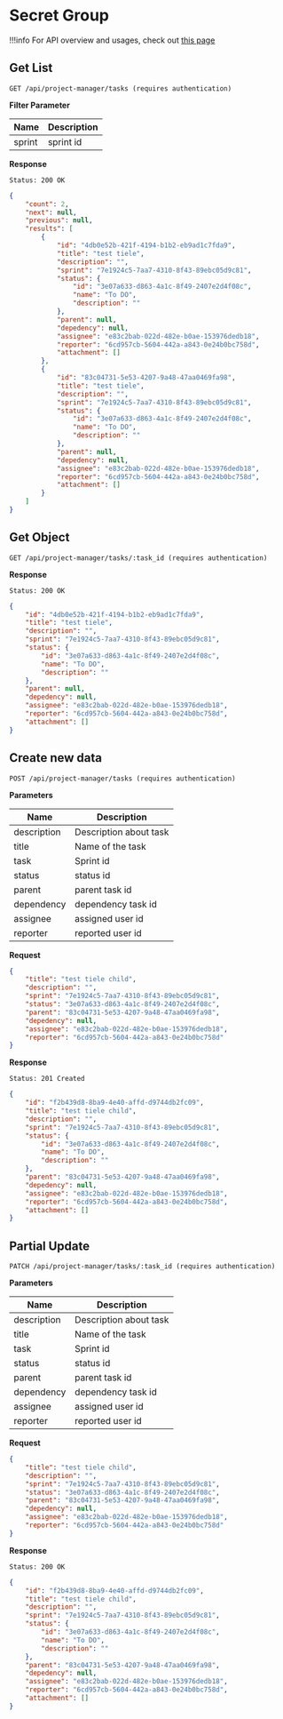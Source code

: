 # Secret Group

!!!info
    For API overview and usages, check out [this page](0-overview.md)

## Get List

```
GET /api/project-manager/tasks (requires authentication)
```

**Filter Parameter**

Name     | Description
---------|-------------------------------------
sprint | sprint id

**Response**
```
Status: 200 OK
```
```json
{
    "count": 2,
    "next": null,
    "previous": null,
    "results": [
        {
            "id": "4db0e52b-421f-4194-b1b2-eb9ad1c7fda9",
            "title": "test tiele",
            "description": "",
            "sprint": "7e1924c5-7aa7-4310-8f43-89ebc05d9c81",
            "status": {
                "id": "3e07a633-d863-4a1c-8f49-2407e2d4f08c",
                "name": "To DO",
                "description": ""
            },
            "parent": null,
            "depedency": null,
            "assignee": "e83c2bab-022d-482e-b0ae-153976dedb18",
            "reporter": "6cd957cb-5604-442a-a843-0e24b0bc758d",
            "attachment": []
        },
        {
            "id": "83c04731-5e53-4207-9a48-47aa0469fa98",
            "title": "test tiele",
            "description": "",
            "sprint": "7e1924c5-7aa7-4310-8f43-89ebc05d9c81",
            "status": {
                "id": "3e07a633-d863-4a1c-8f49-2407e2d4f08c",
                "name": "To DO",
                "description": ""
            },
            "parent": null,
            "depedency": null,
            "assignee": "e83c2bab-022d-482e-b0ae-153976dedb18",
            "reporter": "6cd957cb-5604-442a-a843-0e24b0bc758d",
            "attachment": []
        }
    ]
}
```

## Get Object

```
GET /api/project-manager/tasks/:task_id (requires authentication)
```

**Response**
```
Status: 200 OK
```
```json
{
    "id": "4db0e52b-421f-4194-b1b2-eb9ad1c7fda9",
    "title": "test tiele",
    "description": "",
    "sprint": "7e1924c5-7aa7-4310-8f43-89ebc05d9c81",
    "status": {
        "id": "3e07a633-d863-4a1c-8f49-2407e2d4f08c",
        "name": "To DO",
        "description": ""
    },
    "parent": null,
    "depedency": null,
    "assignee": "e83c2bab-022d-482e-b0ae-153976dedb18",
    "reporter": "6cd957cb-5604-442a-a843-0e24b0bc758d",
    "attachment": []
}
```


## Create new data

```
POST /api/project-manager/tasks (requires authentication)
```

**Parameters**

Name     | Description
---------|-------------------------------------
description | Description about task
title | Name of the task
task | Sprint id
status | status id
parent | parent task id
dependency | dependency task id
assignee | assigned user id
reporter | reported user id

**Request**
```json
{
    "title": "test tiele child",
    "description": "",
    "sprint": "7e1924c5-7aa7-4310-8f43-89ebc05d9c81",
    "status": "3e07a633-d863-4a1c-8f49-2407e2d4f08c",
    "parent": "83c04731-5e53-4207-9a48-47aa0469fa98",
    "depedency": null,
    "assignee": "e83c2bab-022d-482e-b0ae-153976dedb18",
    "reporter": "6cd957cb-5604-442a-a843-0e24b0bc758d"
}
```

**Response**
```
Status: 201 Created
```
```json
{
    "id": "f2b439d8-8ba9-4e40-affd-d9744db2fc09",
    "title": "test tiele child",
    "description": "",
    "sprint": "7e1924c5-7aa7-4310-8f43-89ebc05d9c81",
    "status": {
        "id": "3e07a633-d863-4a1c-8f49-2407e2d4f08c",
        "name": "To DO",
        "description": ""
    },
    "parent": "83c04731-5e53-4207-9a48-47aa0469fa98",
    "depedency": null,
    "assignee": "e83c2bab-022d-482e-b0ae-153976dedb18",
    "reporter": "6cd957cb-5604-442a-a843-0e24b0bc758d",
    "attachment": []
}
```


## Partial Update

```
PATCH /api/project-manager/tasks/:task_id (requires authentication)
```

**Parameters**

Name     | Description
---------|-------------------------------------
description | Description about task
title | Name of the task
task | Sprint id
status | status id
parent | parent task id
dependency | dependency task id
assignee | assigned user id
reporter | reported user id

**Request**
```json
{
    "title": "test tiele child",
    "description": "",
    "sprint": "7e1924c5-7aa7-4310-8f43-89ebc05d9c81",
    "status": "3e07a633-d863-4a1c-8f49-2407e2d4f08c",
    "parent": "83c04731-5e53-4207-9a48-47aa0469fa98",
    "depedency": null,
    "assignee": "e83c2bab-022d-482e-b0ae-153976dedb18",
    "reporter": "6cd957cb-5604-442a-a843-0e24b0bc758d"
}
```

**Response**
```
Status: 200 OK
```
```json
{
    "id": "f2b439d8-8ba9-4e40-affd-d9744db2fc09",
    "title": "test tiele child",
    "description": "",
    "sprint": "7e1924c5-7aa7-4310-8f43-89ebc05d9c81",
    "status": {
        "id": "3e07a633-d863-4a1c-8f49-2407e2d4f08c",
        "name": "To DO",
        "description": ""
    },
    "parent": "83c04731-5e53-4207-9a48-47aa0469fa98",
    "depedency": null,
    "assignee": "e83c2bab-022d-482e-b0ae-153976dedb18",
    "reporter": "6cd957cb-5604-442a-a843-0e24b0bc758d",
    "attachment": []
}
```
